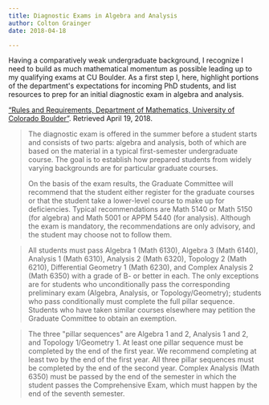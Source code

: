 ```yaml
---
title: Diagnostic Exams in Algebra and Analysis
author: Colton Grainger
date: 2018-04-18

---
```


Having a comparatively weak undergraduate background, I recognize I need to
build as much mathematical momentum as possible leading up to my qualifying
exams at CU Boulder. As a first step I, here, highlight portions of the
department's expectations for incoming PhD students, and list resources to prep
for an initial diagnostic exam in algebra and analysis.

[“Rules and Requirements, Department of Mathematics, University of Colorado Boulder”](https://www.colorado.edu/math/graduate-program/rules-and-requirements#1.-Courses-(Ph.D.-students)). Retrieved April 19, 2018. 

> The diagnostic exam is offered in the summer before a student starts and
> consists of two parts: algebra and analysis, both of which are based on the
> material in a typical first-semester undergraduate course. The goal is to
> establish how prepared students from widely varying backgrounds are for
> particular graduate courses.
> 
> On the basis of the exam results, the Graduate Committee will recommend that
> the student either register for the graduate courses or that the student take
> a lower-level course to make up for deficiencies. Typical recommendations are
> Math 5140 or Math 5150 (for algebra) and Math 5001 or APPM 5440 (for
> analysis). Although the exam is mandatory, the recommendations are only
> advisory, and the student may choose not to follow them.

> All students must pass Algebra 1 (Math 6130), Algebra 3 (Math 6140), Analysis
> 1 (Math 6310), Analysis 2 (Math 6320), Topology 2 (Math 6210), Differential
> Geometry 1 (Math 6230), and Complex Analysis 2 (Math 6350) with a grade of B-
> or better in each. The only exceptions are for students who unconditionally
> pass the corresponding preliminary exam (Algebra, Analysis, or
> Topology/Geometry); students who pass conditionally must complete the full
> pillar sequence. Students who have taken similar courses elsewhere may
> petition the Graduate Committee to obtain an exemption. 

> The three "pillar sequences" are Algebra 1 and 2, Analysis 1 and 2, and
> Topology 1/Geometry 1. At least one pillar sequence must be completed by the
> end of the first year. We recommend completing at least two by the end of the
> first year. All three pillar sequences must be completed by the end of the
> second year. Complex Analysis (Math 6350) must be passed by the end of the
> semester in which the student passes the Comprehensive Exam, which must happen
> by the end of the seventh semester.

